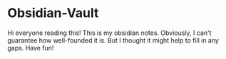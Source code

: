 # Obsidian-Vault

Hi everyone reading this!
This is my obsidian notes.
Obviously, I can't guarantee how well-founded it is.
But I thought it might help to fill in any gaps.
Have fun!

